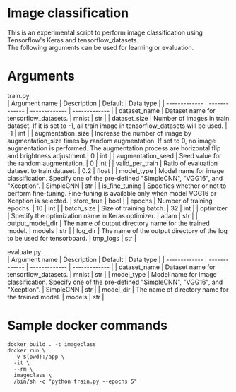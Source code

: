 # Image classification
This is an experimental script to perform image classification using Tensorflow's Keras and tensorflow_datasets.  
The following arguments can be used for learning or evaluation.  

# Arguments
train.py  
| Argument name | Description | Default | Data type |
| ------------- | ------------- | ------------- | ------------- |
| dataset_name | Dataset name for tensorflow_datasets. | mnist | str |
| dataset_size | Number of images in train dataset. If it is set to -1, all train image in tensorflow_datasets will be used. | -1 | int |
| augmentation_size | Increase the number of image by augmentation_size times by random augmentation. If set to 0, no image augmentation is performed. The augmentation process are horizontal flip and brightness adjustment.| 0 | int |
| augmentation_seed | Seed value for the random augmentation. | 0 | int |
| valid_per_train | Ratio of evaluation dataset to train dataset. | 0.2 | float |
| model_type | Model name for image classification. Specify one of the pre-defined "SimpleCNN", "VGG16", and "Xception". | SimpleCNN | str |
| is_fine_tuning | Specifies whether or not to perform fine-tuning. Fine-tuning is available only when model VGG16 or Xception is selected. | store_true | bool |
| epochs | Number of training epochs. | 10 | int |
| batch_size | Size of training batch. | 32 | int |
| optimizer | Specify the optimization name in Keras optimizer. | adam | str |
| output_model_dir |  The name of output directory name for the trained model. | models | str |
| log_dir | The name of the output directory of the log to be used for tensorboard. | tmp_logs | str |

evaluate.py  
| Argument name | Description | Default | Data type |
| ------------- | ------------- | ------------- | ------------- |
| dataset_name | Dataset name for tensorflow_datasets. | mnist | str |
| model_type | Model name for image classification. Specify one of the pre-defined "SimpleCNN", "VGG16", and "Xception". | SimpleCNN | str |
| model_dir |  The name of directory name for the trained model. | models | str |

# Sample docker commands
```
docker build . -t imageclass
docker run \
  -v $(pwd):/app \
  -it \
  --rm \
  imageclass \
  /bin/sh -c "python train.py --epochs 5"
```

